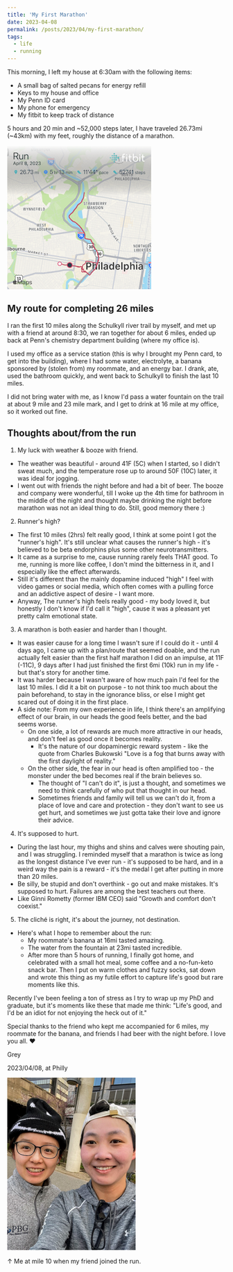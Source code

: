 ```yaml
---
title: 'My First Marathon'
date: 2023-04-08
permalink: /posts/2023/04/my-first-marathon/
tags:
  - life
  - running
---
```


This morning, I left my house at 6:30am with the following items:

- A small bag of salted pecans for energy refill
- Keys to my house and office
- My Penn ID card
- My phone for emergency
- My fitbit to keep track of distance

5 hours and 20 min and ~52,000 steps later, I have traveled 26.73mi (~43km) with my feet, roughly the distance of a marathon.

![Fitbit record](/images/posts/first-marathon-fitbit.png)

## My route for completing 26 miles

I ran the first 10 miles along the Schulkyll river trail by myself, and met up with a friend at around 8:30, we ran together for about 6 miles, ended up back at Penn's chemistry department building (where my office is). 

I used my office as a service station (this is why I brought my Penn card, to get into the building), where I had some water, electrolyte, a banana sponsored by (stolen from) my roommate, and an energy bar. I drank, ate, used the bathroom quickly, and went back to Schulkyll to finish the last 10 miles.

I did not bring water with me, as I know I'd pass a water fountain on the trail at about 9 mile and 23 mile mark, and I get to drink at 16 mile at my office, so it worked out fine.

## Thoughts about/from the run

1. My luck with weather & booze with friend.
  - The weather was beautiful - around 41F (5C) when I started, so I didn't sweat much, and the temperature rose up to around 50F (10C) later, it was ideal for jogging.
  - I went out with friends the night before and had a bit of beer. The booze and company were wonderful, till I woke up the 4th time for bathroom in the middle of the night and thought maybe drinking the night before marathon was not an ideal thing to do. Still, good memory there :) 

2. Runner's high?
  - The first 10 miles (2hrs) felt really good, I think at some point I got the "runner's high". It's still unclear what causes the runner's high - it's believed to be beta endorphins plus some other neurotransmitters.
  - It came as a surprise to me, cause running rarely feels THAT good. To me, running is more like coffee, I don't mind the bitterness in it, and I especially like the effect afterwards. 
  - Still it's different than the mainly dopamine induced "high" I feel with video games or social media, which often comes with a pulling force and an addictive aspect of desire - I want more.
  - Anyway, The runner's high feels really good - my body loved it, but honestly I don't know if I'd call it "high", cause it was a pleasant yet pretty calm emotional state. 

3. A marathon is both easier and harder than I thought.
  - It was easier cause for a long time I wasn't sure if I could do it - until 4 days ago, I came up with a plan/route that seemed doable, and the run actually felt easier than the first half marathon I did on an impulse, at 11F (-11C), 9 days after I had just finished the first 6mi (10k) run in my life - but that's story for another time.
  - It was harder because I wasn't aware of how much pain I'd feel for the last 10 miles. I did it a bit on purpose - to not think too much about the pain beforehand, to stay in the ignorance bliss, or else I might get scared out of doing it in the first place.
  - A side note: From my own experience in life, I think there's an amplifying effect of our brain, in our heads the good feels better, and the bad seems worse.
    - On one side, a lot of rewards are much more attractive in our heads, and don't feel as good once it becomes reality. 
      - It's the nature of our dopaminergic reward system - like the quote from Charles Bukowski "Love is a fog that burns away with the first daylight of reality."
    - On the other side, the fear in our head is often amplified too - the monster under the bed becomes real if the brain believes so.
      - The thought of "I can't do it", is just a thought, and sometimes we need to think carefully of who put that thought in our head.
      - Sometimes friends and family will tell us we can't do it, from a place of love and care and protection - they don't want to see us get hurt, and sometimes we just gotta take their love and ignore their advice.

4. It's supposed to hurt.
  - During the last hour, my thighs and shins and calves were shouting pain, and I was struggling. I reminded myself that a marathon is twice as long as the longest distance I've ever run - it's supposed to be hard, and in a weird way the pain is a reward - it's the medal I get after putting in more than 20 miles. 
  - Be silly, be stupid and don't overthink - go out and make mistakes. It's supposed to hurt. Failures are among the best teachers out there.
  - Like Ginni Rometty (former IBM CEO) said "Growth and comfort don't coexist."

5. The cliché is right, it's about the journey, not destination.
  - Here's what I hope to remember about the run:
    - My roommate's banana at 16mi tasted amazing.
    - The water from the fountain at 23mi tasted incredible.
    - After more than 5 hours of running, I finally got home, and celebrated with a small hot meal, some coffee and a no-fun-keto snack bar. Then I put on warm clothes and fuzzy socks, sat down and wrote this thing as my futile effort to capture life's good but rare moments like this.

Recently I've been feeling a ton of stress as I try to wrap up my PhD and graduate, but it's moments like these that made me think: "Life's good, and I'd be an idiot for not enjoying the heck out of it."

Special thanks to the friend who kept me accompanied for 6 miles, my roommate for the banana, and friends I had beer with the night before. I love you all.  ♥

Grey

2023/04/08, at Philly

![Me at 16mi](/images/posts/first-marathon-selfie.png)

↑ Me at mile 10 when my friend joined the run.